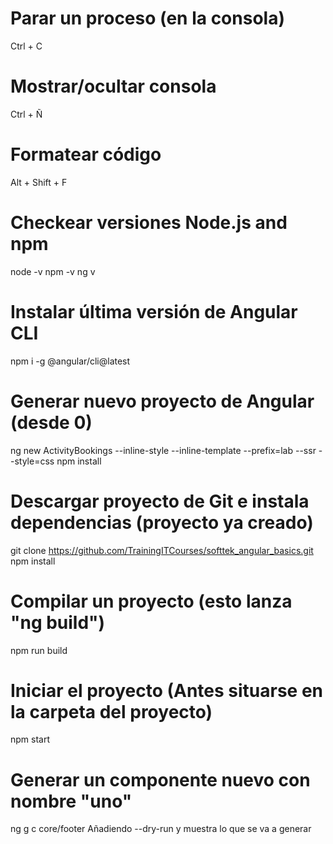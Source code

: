 # Parar un proceso (en la consola)

Ctrl + C

# Mostrar/ocultar consola

Ctrl + Ñ

# Formatear código

Alt + Shift + F

# Checkear versiones Node.js and npm

node -v
npm -v
ng v

# Instalar última versión de Angular CLI

npm i -g @angular/cli@latest

# Generar nuevo proyecto de Angular (desde 0)

ng new ActivityBookings --inline-style --inline-template --prefix=lab --ssr --style=css
npm install

# Descargar proyecto de Git e instala dependencias (proyecto ya creado)

git clone https://github.com/TrainingITCourses/softtek_angular_basics.git
npm install

# Compilar un proyecto (esto lanza "ng build")

npm run build

# Iniciar el proyecto (Antes situarse en la carpeta del proyecto)

npm start

# Generar un componente nuevo con nombre "uno"

ng g c core/footer
Añadiendo --dry-run y muestra lo que se va a generar
